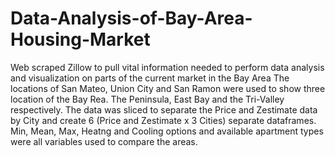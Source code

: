 # Data-Analysis-of-Bay-Area-Housing-Market
Web scraped Zillow to pull vital information needed to perform data analysis and visualization on parts of the current market in the Bay Area
The locations of San Mateo, Union City and San Ramon were used to show three location of the Bay Rea. The Peninsula, East Bay and the Tri-Valley respectively.
The data was sliced to separate the Price and Zestimate data by City and create 6 (Price and Zestimate x 3 Cities) separate dataframes.
Min, Mean, Max, Heatng and Cooling options and available apartment types were all variables used to compare the areas.
